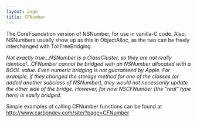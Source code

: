 ```yaml
---
layout: page
title: CFNumber
---
```


The CoreFoundation version of NSNumber, for use in vanilla-C code.  Also, NSNumbers usually show up as this in ObjectAlloc, as the two can be freely interchanged with TollFreeBridging.

*Not exactly true...NSNumber is a ClassCluster, so they are not really identical...CFNumber cannot be bridged with an NSNumber allocated with a BOOL value. Even numeric bridging is not guaranteed by Apple. For example, if they changed the storage method for one of the classes (or added another subclass of NSNumber), they would not necessarily update the other side of the bridge. However, for now NSCFNumber (the "real" type here) is easily bridged.*

Simple examples of calling CFNumber functions can be found at  http://www.carbondev.com/site/?page=CFNumber

